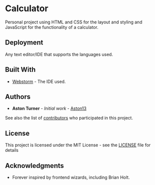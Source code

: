 # Calculator

Personal project using HTML and CSS for the layout and styling and JavaScript for the functionality of a calculator.

## Deployment

Any text editor/IDE that supports the languages used.

## Built With

* [Webstorm](https://www.jetbrains.com/webstorm/) - The IDE used.

## Authors

* **Aston Turner** - *Initial work* - [Aston13](https://github.com/Aston13)

See also the list of [contributors](https://github.com/Aston13/Calculator/graphs/contributors) who participated in this project.

## License

This project is licensed under the MIT License - see the [LICENSE](LICENSE) file for details

## Acknowledgments

* Forever inspired by frontend wizards, including Brian Holt.
